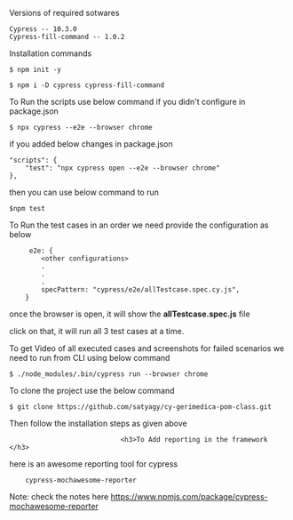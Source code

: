 Versions of required sotwares

    Cypress -- 10.3.0
    Cypress-fill-command -- 1.0.2

Installation commands

    $ npm init -y

    $ npm i -D cypress cypress-fill-command

To Run the scripts use below command if you didn't configure in package.json

    $ npx cypress --e2e --browser chrome

if you added below changes in package.json 

    "scripts": {
        "test": "npx cypress open --e2e --browser chrome"
    },

then you can use below command to run

    $npm test

To Run the test cases in an order we need provide the configuration as below

         e2e: {
            <other configurations>
            .
            .
            .
            specPattern: "cypress/e2e/allTestcase.spec.cy.js",
        }

once the browser is open, it will show the **allTestcase.spec.js** file

click on that, it will run all 3 test cases at a time.


To get Video of all executed cases and screenshots for failed scenarios we need to run from CLI using below command 

    $ ./node_modules/.bin/cypress run --browser chrome


To clone the project use the below command

    $ git clone https://github.com/satyagy/cy-gerimedica-pom-class.git

Then follow the installation steps as given above



                                <h3>To Add reporting in the framework </h3>

here is an awesome reporting tool for cypress 

        cypress-mochawesome-reporter

Note: check the notes here https://www.npmjs.com/package/cypress-mochawesome-reporter
